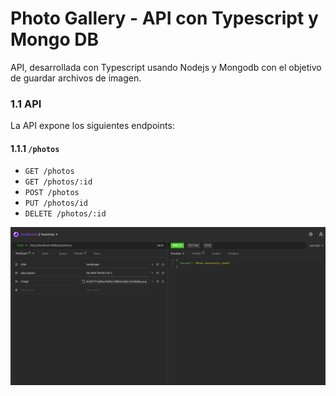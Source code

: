 # Photo Gallery - API con Typescript y Mongo DB

API, desarrollada con Typescript usando Nodejs y Mongodb con el objetivo de guardar archivos de imagen.

### 1.1 API

La API expone los siguientes endpoints:

#### 1.1.1 `/photos`

* `GET /photos`
* `GET /photos/:id`
* `POST /photos`
* `PUT /photos/id`
* `DELETE /photos/:id`


<div align="center" style="margin-bottom:30px">
  <img src="https://github.com/omairapalacios/photo-gallery-api/blob/main/uploads/captura.png" width="750" title="imagen de ejemplo">
</div>


